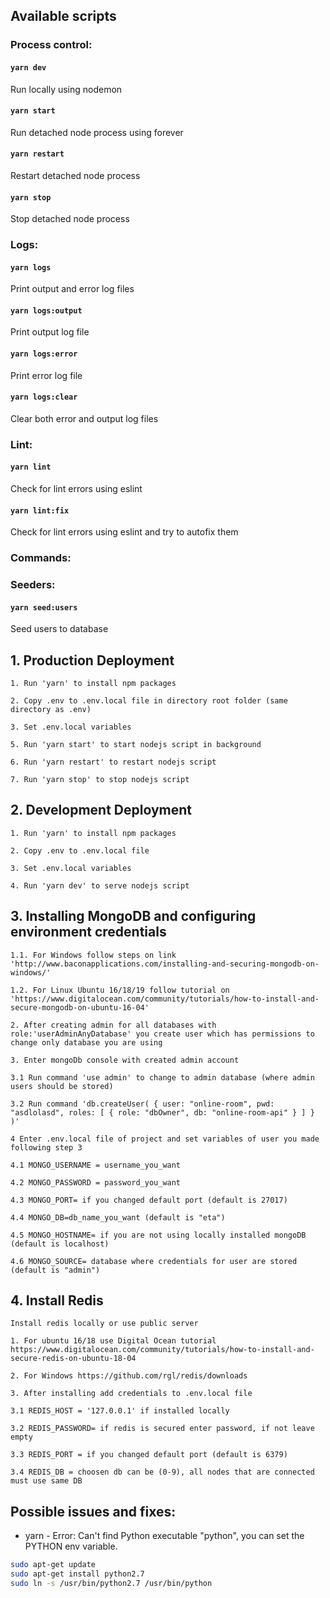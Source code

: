 ## Available scripts

### Process control:

#### `yarn dev`

Run locally using nodemon

#### `yarn start`

Run detached node process using forever

#### `yarn restart`

Restart detached node process

#### `yarn stop`

Stop detached node process

### Logs:

#### `yarn logs`

Print output and error log files

#### `yarn logs:output`

Print output log file

#### `yarn logs:error`

Print error log file

#### `yarn logs:clear`

Clear both error and output log files

### Lint:

#### `yarn lint`

Check for lint errors using eslint

#### `yarn lint:fix`

Check for lint errors using eslint and try to autofix them

### Commands:

### Seeders:

#### `yarn seed:users`

Seed users to database

## 1. Production Deployment

`1. Run 'yarn' to install npm packages`

`2. Copy .env to .env.local file in directory root folder (same directory as .env)`

`3. Set .env.local variables`

`5. Run 'yarn start' to start nodejs script in background`

`6. Run 'yarn restart' to restart nodejs script`

`7. Run 'yarn stop' to stop nodejs script`

## 2. Development Deployment

`1. Run 'yarn' to install npm packages`

`2. Copy .env to .env.local file`

`3. Set .env.local variables`

`4. Run 'yarn dev' to serve nodejs script`

## 3. Installing MongoDB and configuring environment credentials

`1.1. For Windows follow steps on link 'http://www.baconapplications.com/installing-and-securing-mongodb-on-windows/'`

`1.2. For Linux Ubuntu 16/18/19 follow tutorial on 'https://www.digitalocean.com/community/tutorials/how-to-install-and-secure-mongodb-on-ubuntu-16-04'`

`2. After creating admin for all databases with role:'userAdminAnyDatabase' you create user which has permissions to change only database you are using`

`3. Enter mongoDb console with created admin account`

`3.1 Run command 'use admin' to change to admin database (where admin users should be stored)`

`3.2 Run command 'db.createUser( { user: "online-room", pwd: "asdlolasd", roles: [ { role: "dbOwner", db: "online-room-api" } ] } )'`

`4 Enter .env.local file of project and set variables of user you made following step 3`

`4.1 MONGO_USERNAME = username_you_want`

`4.2 MONGO_PASSWORD = password_you_want`

`4.3 MONGO_PORT= if you changed default port (default is 27017)`

`4.4 MONGO_DB=db_name_you_want (default is "eta")`

`4.5 MONGO_HOSTNAME= if you are not using locally installed mongoDB (default is localhost)`

`4.6 MONGO_SOURCE= database where credentials for user are stored (default is "admin")`


## 4. Install Redis

`Install redis locally or use public server`

`1. For ubuntu 16/18 use Digital Ocean tutorial https://www.digitalocean.com/community/tutorials/how-to-install-and-secure-redis-on-ubuntu-18-04`

`2. For Windows https://github.com/rgl/redis/downloads`

`3. After installing add credentials to .env.local file`

`3.1 REDIS_HOST = '127.0.0.1' if installed locally`

`3.2 REDIS_PASSWORD= if redis is secured enter password, if not leave empty`

`3.3 REDIS_PORT = if you changed default port (default is 6379)`

`3.4 REDIS_DB = choosen db can be (0-9), all nodes that are connected must use same DB`




## Possible issues and fixes:

- yarn  - Error: Can't find Python executable "python", you can set the PYTHON env variable.
```sh 
sudo apt-get update
sudo apt-get install python2.7    
sudo ln -s /usr/bin/python2.7 /usr/bin/python 
``` 

